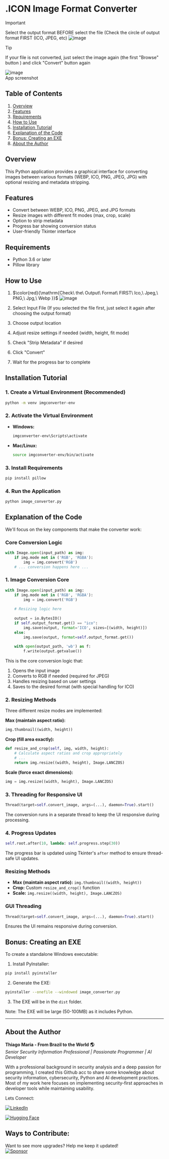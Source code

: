 # .ICON Image Format Converter  
>[!IMPORTANT]
>  Select the output format BEFORE select the file (Check the circle of output format FIRST (ICO, JPEG, etc)
> ![image](https://github.com/user-attachments/assets/0c4126a2-fc2e-48ef-b1d1-c43644e5658b)



>[!TIP]
>If your file is not converted, just select the image again (the first "Browse" button ) and click "Convert" button again  

![image](https://github.com/user-attachments/assets/3131ad12-8c40-4245-9197-be4f9a1ae4da)  
App screenshot   

## Table of Contents
1. [Overview](#overview)
2. [Features](#features)
3. [Requirements](#requirements)
4. [How to Use](#how-to-use)
5. [Installation Tutorial](#installation-tutorial)
6. [Explanation of the Code](#explanation-of-the-code)
7. [Bonus: Creating an EXE](#bonus-creating-an-exe)
8. [About the Author](#about-the-author)

## Overview
This Python application provides a graphical interface for converting images between various formats (WEBP, ICO, PNG, JPEG, JPG) with optional resizing and metadata stripping.

## Features
- Convert between WEBP, ICO, PNG, JPEG, and JPG formats
- Resize images with different fit modes (max, crop, scale)
- Option to strip metadata
- Progress bar showing conversion status
- User-friendly Tkinter interface

## Requirements
- Python 3.6 or later
- Pillow library

## How to Use
1. $\color{red}{\mathrm{Check\ the\ Output\ Format\ FIRST\ Ico,\ Jpeg,\ PNG,\ Jpg,\ Webp }}$    ![image](https://github.com/user-attachments/assets/773c2889-84f2-4ca8-bb0e-b5e157617c83)

2. Select Input File (If you selected the file first, just select it again after choosing the output format)
3. Choose output location
4. Adjust resize settings if needed (width, height, fit mode)
5. Check "Strip Metadata" if desired
6. Click "Convert"
7. Wait for the progress bar to complete

## Installation Tutorial

### 1. Create a Virtual Environment (Recommended)
```sh
python -m venv imgconverter-env
```

### 2. Activate the Virtual Environment
- **Windows:**
  ```sh
  imgconverter-env\Scripts\activate
  ```
- **Mac/Linux:**
  ```sh
  source imgconverter-env/bin/activate
  ```

### 3. Install Requirements
```sh
pip install pillow
```

### 4. Run the Application
```sh
python image_converter.py
```

## Explanation of the Code
We'll focus on the key components that make the converter work:

### Core Conversion Logic
```python
with Image.open(input_path) as img:
    if img.mode not in ('RGB', 'RGBA'):
        img = img.convert('RGB')
    # ... conversion happens here ...
```
### 1. Image Conversion Core
```python
with Image.open(input_path) as img:
    if img.mode not in ('RGB', 'RGBA'):
        img = img.convert('RGB')
    
    # Resizing logic here
    
    output = io.BytesIO()
    if self.output_format.get() == "ico":
        img.save(output, format='ICO', sizes=[(width, height)])
    else:
        img.save(output, format=self.output_format.get())
    
    with open(output_path, 'wb') as f:
        f.write(output.getvalue())
```
This is the core conversion logic that:
1. Opens the input image
2. Converts to RGB if needed (required for JPEG)
3. Handles resizing based on user settings
4. Saves to the desired format (with special handling for ICO)

### 2. Resizing Methods
Three different resize modes are implemented:

**Max (maintain aspect ratio):**
```python
img.thumbnail((width, height))
```

**Crop (fill area exactly):**
```python
def resize_and_crop(self, img, width, height):
    # Calculate aspect ratios and crop appropriately
    # ...
    return img.resize((width, height), Image.LANCZOS)
```

**Scale (force exact dimensions):**
```python
img = img.resize((width, height), Image.LANCZOS)
```

### 3. Threading for Responsive UI
```python
Thread(target=self.convert_image, args=(...), daemon=True).start()
```
The conversion runs in a separate thread to keep the UI responsive during processing.

### 4. Progress Updates
```python
self.root.after(10, lambda: self.progress.step(30))
```
The progress bar is updated using Tkinter's `after` method to ensure thread-safe UI updates.  

### Resizing Methods
- **Max (maintain aspect ratio):** `img.thumbnail((width, height))`
- **Crop:** Custom `resize_and_crop()` function
- **Scale:** `img.resize((width, height), Image.LANCZOS)`

### GUI Threading
```python
Thread(target=self.convert_image, args=(...), daemon=True).start()
```
Ensures the UI remains responsive during conversion.

## Bonus: Creating an EXE
To create a standalone Windows executable:

1. Install PyInstaller:
```sh
pip install pyinstaller
```

2. Generate the EXE:
```sh
pyinstaller --onefile --windowed image_converter.py
```

3. The EXE will be in the `dist` folder.

Note: The EXE will be large (50-100MB) as it includes Python.    

---  

## About the Author   

**Thiago Maria - From Brazil to the World 🌎**  
*Senior Security Information Professional | Passionate Programmer | AI Developer*

With a professional background in security analysis and a deep passion for programming, I created this Github acc to share some knowledge about security information, cybersecurity, Python and AI development practices. Most of my work here focuses on implementing security-first approaches in developer tools while maintaining usability.

Lets Connect:

[![LinkedIn](https://img.shields.io/badge/LinkedIn-Connect-blue)](https://www.linkedin.com/in/thiago-cequeira-99202239/)    


[![Hugging Face](https://img.shields.io/badge/🤗Hugging_Face-AI_projects-yellow)](https://huggingface.co/ThiSecur)

 
## Ways to Contribute:   
 Want to see more upgrades? Help me keep it updated!    
 [![Sponsor](https://img.shields.io/badge/Sponsor-%E2%9D%A4-red)](https://github.com/sponsors/ThiagoMaria-SecurityIT) 
